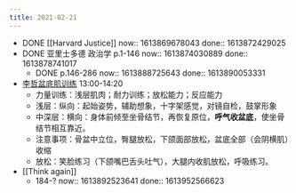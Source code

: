 ```yaml
---
title: 2021-02-21
---
```


- DONE [[Harvard Justice]]
  now:: 1613869678043
  done:: 1613872429025
- DONE 亚里士多德 政治学 p.1-146
  now:: 1613874030889
  done:: 1613878741017
    - DONE p.146-286
      now:: 1613888725643
      done:: 1613890053331
- [李哲盆底肌训练](https://weibo.com/l/wblive/p/show/1022:2321324605324718899427)  13:00-14:20
    - 力量训练：浅层肌肉；耐力训练；放松能力；反应能力
    - 浅层：纵向：起始姿势，辅助想象，十字架感觉，对镜自检，鼓掌形象
    - 中深层：横向：身体前倾至坐骨结节，再恢复原位，**呼气收盆底**，使坐骨结节相互靠近。
    - 注意事项：骨盆中立位，臀腿放松，下颌面部放松，盆底全部（会阴横肌）收缩
    - 放松：笑脸练习（下颌嘴巴舌头吐气），大腿内收肌放松，呼吸练习。
- [[Think again]]
    - 184-?
      now:: 1613892523641
      done:: 1613952566623